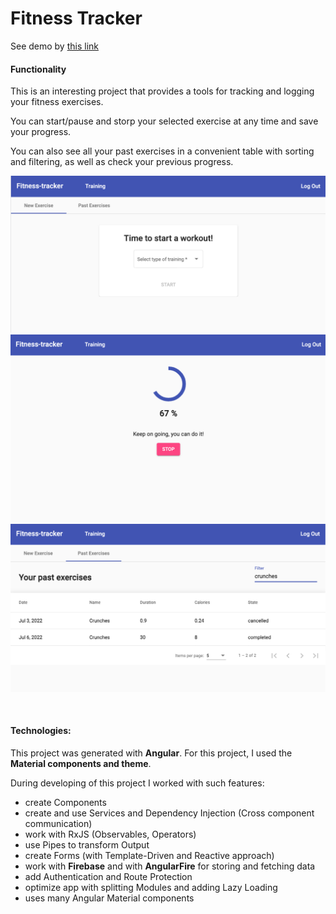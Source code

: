 # Fitness Tracker
See demo by [this link](https://zoromari.github.io/fitness-tracker) 



#### Functionality

This is an interesting project that provides a tools for tracking and logging your fitness exercises.

You can start/pause and storp your selected exercise at any time and save your progress.

You can also see all your past exercises in a convenient table with sorting and filtering, as well as check your previous progress.

![new-exercise](./src/assets/new-ex.png)
![new-exercise](./src/assets/new-ex2.png)
![past-exercises](./src/assets/past-ex.png)


<br>

#### Technologies:

This project was generated with **Angular**.
For this project, I used the **Material components and theme**.


During developing of this project I worked with such features: 
- create Components
- create and use Services and Dependency Injection (Cross component communication)
- work with RxJS (Observables, Operators)
- use Pipes to transform Output
- create Forms (with Template-Driven and Reactive approach)
- work with **Firebase** and with **AngularFire** for storing and fetching data
- add Authentication and Route Protection
- optimize app with splitting Modules and adding Lazy Loading 
- uses many Angular Material components


